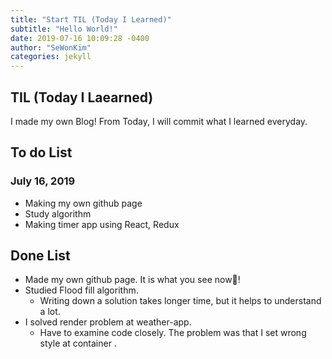 ```yaml
---
title: "Start TIL (Today I Learned)"
subtitle: "Hello World!"
date: 2019-07-16 10:09:28 -0400
author: "SeWonKim"
categories: jekyll
---
```


## TIL (Today I Laearned)
I made my own Blog!
From Today, I will commit what I learned everyday.

## To do List 
### July 16, 2019
* Making my own github page
* Study algorithm
* Making timer app using React, Redux

## Done List
* Made my own github page. It is what you see now🤗!
* Studied Flood fill algorithm.
  * Writing down a solution takes longer time, but it helps to understand a lot.
* I solved render problem at weather-app.
  * Have to examine code closely. The problem was that I set wrong style at container <View>.
